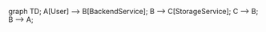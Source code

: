 graph TD;
    A[User] --> B[BackendService];
    B --> C[StorageService];
    C --> B;
    B --> A;
